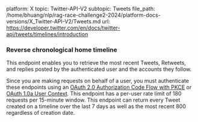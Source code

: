 platform: X
topic: Twitter-API-V2
subtopic: Tweets
file_path: /home/bhuang/nlp/rag-race-challenge2-2024/platform-docs-versions/X_Twitter-API-V2/Tweets.md
url: https://developer.twitter.com/en/docs/twitter-api/tweets/timelines/introduction

### Reverse chronological home timeline

This endpoint enables you to retrieve the most recent Tweets, Retweets, and replies posted by the authenticated user and the accounts they follow. 

Since you are making requests on behalf of a user, you must authenticate these endpoints using an [OAuth 2.0 Authorization Code Flow with PKCE](https://developer.twitter.com/en/docs/authentication/oauth-2-0/authorization-code) or [OAuth 1.0a User Context](https://developer.twitter.com/en/docs/authentication/oauth-1-0a). This endpoint has a per-user rate limit of 180 requests per 15-minute window. This endpoint can return every Tweet created on a timeline over the last 7 days as well as the most recent 800 regardless of creation date.